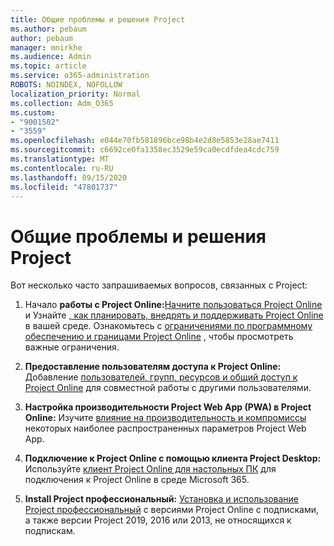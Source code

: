 ```yaml
---
title: Общие проблемы и решения Project
ms.author: pebaum
author: pebaum
manager: mnirkhe
ms.audience: Admin
ms.topic: article
ms.service: o365-administration
ROBOTS: NOINDEX, NOFOLLOW
localization_priority: Normal
ms.collection: Adm_O365
ms.custom:
- "9001502"
- "3559"
ms.openlocfilehash: e044e70fb581896bce98b4e2d8e5853e28ae7411
ms.sourcegitcommit: c6692ce0fa1358ec3529e59ca0ecdfdea4cdc759
ms.translationtype: MT
ms.contentlocale: ru-RU
ms.lasthandoff: 09/15/2020
ms.locfileid: "47801737"
---
```

# <a name="project-common-issues-and-resolutions"></a>Общие проблемы и решения Project

Вот несколько часто запрашиваемых вопросов, связанных с Project:

1. Начало **работы с Project Online:**[Начните пользоваться Project Online](https://docs.microsoft.com/ProjectOnline/get-started-with-project-online) и Узнайте [, как планировать, внедрять и поддерживать Project Online](https://docs.microsoft.com/projectonline/project-online) в вашей среде.   Ознакомьтесь с [ограничениями по программному обеспечению и границами Project Online](https://docs.microsoft.com/ProjectOnline/project-online-software-boundaries-and-limits) , чтобы просмотреть важные ограничения.

2. **Предоставление пользователям доступа к Project Online:** Добавление [пользователей, групп, ресурсов и общий доступ к Project Online](https://docs.microsoft.com/projectonline/step-2-add-people-to-project-online) для совместной работы с другими пользователями. 

3. **Настройка производительности Project Web App (PWA) в Project Online:** Изучите [влияние на производительность и компромиссы](https://docs.microsoft.com/projectonline/tune-project-online-performance) некоторых наиболее распространенных параметров Project Web App.

4. **Подключение к Project Online с помощью клиента Project Desktop:** Используйте [клиент Project Online для настольных ПК](https://docs.microsoft.com/projectonline/connect-to-project-online-with-the-project-online-desktop-client) для подключения к Project Online в среде Microsoft 365. 

5. **Install Project профессиональный:** [Установка и использование Project профессиональный](https://support.office.com/article/install-project-7059249b-d9fe-4d61-ab96-5c5bf435f281) с версиями Project Online с подписками, а также версии Project 2019, 2016 или 2013, не относящихся к подпискам.
